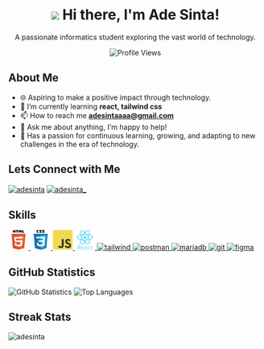 <div align="center">
  <h1><img src='https://raw.githubusercontent.com/seanprashad/slackmoji/master/emoji/blob/blob-thumbs-up-gif.gif' height="30px"> Hi there, I'm Ade Sinta!</h1>
  <p>A passionate informatics student exploring the vast world of technology.</p>
  
  ![Profile Views](https://komarev.com/ghpvc/?username=adesinta&color=blue)
</div>

## About Me
- 🌐 Aspiring to make a positive impact through technology.
- 🌱 I’m currently learning **react, tailwind css**
- 📫 How to reach me **adesintaaaa@gmail.com**
- 💬 Ask me about anything, I'm happy to help!
- 🚀 Has a passion for continuous learning, growing, and adapting to new challenges in the era of technology.

## Lets Connect with Me 
<p align="left">
<a href="https://www.linkedin.com/in/adesinta/" target="blank"><img align="center" src="https://raw.githubusercontent.com/rahuldkjain/github-profile-readme-generator/master/src/images/icons/Social/linked-in-alt.svg" alt="adesinta" height="30" width="40" /></a>
<a href="https://www.instagram.com/adesinta_/" target="blank"><img align="center" src="https://raw.githubusercontent.com/rahuldkjain/github-profile-readme-generator/master/src/images/icons/Social/instagram.svg" alt="adesinta_" height="30" width="40" /></a>
</p>

## Skills
<p align="left">
    <a href="https://www.w3.org/html/" target="_blank" rel="noreferrer"> 
        <img src="https://raw.githubusercontent.com/devicons/devicon/master/icons/html5/html5-original-wordmark.svg" alt="html5" width="40" height="40"/>
    </a>
    <a href="https://www.w3schools.com/css/" target="_blank" rel="noreferrer"> 
        <img src="https://raw.githubusercontent.com/devicons/devicon/master/icons/css3/css3-original-wordmark.svg" alt="css3" width="40" height="40"/> 
    </a> 
    <a href="https://developer.mozilla.org/en-US/docs/Web/JavaScript" target="_blank" rel="noreferrer"> 
        <img src="https://raw.githubusercontent.com/devicons/devicon/master/icons/javascript/javascript-original.svg" alt="javascript" width="40" height="40"/>
    </a> 
    <a href="https://reactjs.org/" target="_blank" rel="noreferrer">
        <img src="https://raw.githubusercontent.com/devicons/devicon/master/icons/react/react-original-wordmark.svg" alt="react" width="40" height="40"/> 
    </a>
    <a href="https://tailwindcss.com/" target="_blank" rel="noreferrer"> 
        <img src="https://www.vectorlogo.zone/logos/tailwindcss/tailwindcss-icon.svg" alt="tailwind" width="40" height="40"/> 
    </a> 
    <a href="https://postman.com" target="_blank" rel="noreferrer"> 
        <img src="https://www.vectorlogo.zone/logos/getpostman/getpostman-icon.svg" alt="postman" width="40" height="40"/>
     </a>
      <a href="https://mariadb.org/" target="_blank" rel="noreferrer"> 
        <img src="https://www.vectorlogo.zone/logos/mariadb/mariadb-icon.svg" alt="mariadb" width="40" height="40"/> 
        </a> 
    <a href="https://git-scm.com/" target="_blank" rel="noreferrer"> 
        <img src="https://www.vectorlogo.zone/logos/git-scm/git-scm-icon.svg" alt="git" width="40" height="40"/> 
    </a> 
    <a href="https://www.figma.com/" target="_blank" rel="noreferrer"> 
        <img src="https://www.vectorlogo.zone/logos/figma/figma-icon.svg" alt="figma" width="40" height="40"/>
    </a> 
</p>

## GitHub Statistics
<img src="https://github-readme-stats.vercel.app/api?username=adesinta&show_icons=true&count_private=true&theme=dark" alt="GitHub Statistics" height="180">
<img src="https://github-readme-stats.vercel.app/api/top-langs/?username=adesinta&layout=compact&theme=dark" alt="Top Languages" height="180">

## Streak Stats
<img src="https://github-readme-streak-stats.herokuapp.com/?user=adesinta&theme=dark" alt="adesinta" />
